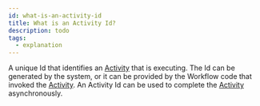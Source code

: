 ```yaml
---
id: what-is-an-activity-id
title: What is an Activity Id?
description: todo
tags:
  - explanation
---
```


A unique Id that identifies an [Activity](#activity) that is executing. The Id can be generated by the system, or it can be provided by the Workflow code that invoked the [Activity](#activity). An Activity Id can be used to complete the [Activity](#activity) asynchronously.
